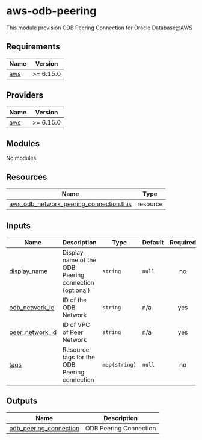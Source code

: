 # aws-odb-peering
This module provision ODB Peering Connection for Oracle Database@AWS

<!-- BEGIN_TF_DOCS -->
## Requirements

| Name | Version |
|------|---------|
| <a name="requirement_aws"></a> [aws](#requirement\_aws) | >= 6.15.0 |

## Providers

| Name | Version |
|------|---------|
| <a name="provider_aws"></a> [aws](#provider\_aws) | >= 6.15.0 |

## Modules

No modules.

## Resources

| Name | Type |
|------|------|
| [aws_odb_network_peering_connection.this](https://registry.terraform.io/providers/hashicorp/aws/latest/docs/resources/odb_network_peering_connection) | resource |

## Inputs

| Name | Description | Type | Default | Required |
|------|-------------|------|---------|:--------:|
| <a name="input_display_name"></a> [display\_name](#input\_display\_name) | Display name of the ODB Peering connection (optional) | `string` | `null` | no |
| <a name="input_odb_network_id"></a> [odb\_network\_id](#input\_odb\_network\_id) | ID of the ODB Network | `string` | n/a | yes |
| <a name="input_peer_network_id"></a> [peer\_network\_id](#input\_peer\_network\_id) | ID of VPC of Peer Network | `string` | n/a | yes |
| <a name="input_tags"></a> [tags](#input\_tags) | Resource tags for the ODB Peering connection | `map(string)` | `null` | no |

## Outputs

| Name | Description |
|------|-------------|
| <a name="output_odb_peering_connection"></a> [odb\_peering\_connection](#output\_odb\_peering\_connection) | ODB Peering Connection |
<!-- END_TF_DOCS -->